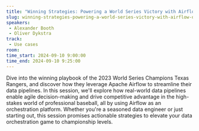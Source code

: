 ```yaml
---
title: "Winning Strategies: Powering a World Series Victory with Airflow Orchestration"
slug: winning-strategies-powering-a-world-series-victory-with-airflow-orchestration
speakers:
 - Alexander Booth
 - Oliver Dykstra
track:
 - Use cases
room: 
time_start: 2024-09-10 9:00:00
time_end: 2024-09-10 9:25:00
---
```


Dive into the winning playbook of the 2023 World Series Champions Texas Rangers, and discover how they leverage Apache Airflow to streamline their data pipelines. In this session, we'll explore how real-world data pipelines enable agile decision-making and drive competitive advantage in the high-stakes world of professional baseball, all by using Airflow as an orchestration platform. Whether you're a seasoned data engineer or just starting out, this session promises actionable strategies to elevate your data orchestration game to championship levels.